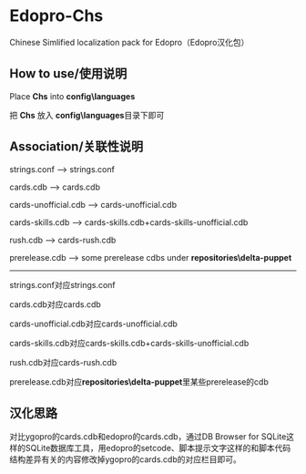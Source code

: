 # Edopro-Chs
Chinese Simlified localization pack for Edopro（Edopro汉化包）
## How to use/使用说明
Place **Chs** into **config\languages**

把 **Chs** 放入 **config\languages**目录下即可
## Association/关联性说明
strings.conf --> strings.conf

cards.cdb --> cards.cdb

cards-unofficial.cdb --> cards-unofficial.cdb

cards-skills.cdb --> cards-skills.cdb+cards-skills-unofficial.cdb

rush.cdb --> cards-rush.cdb

prerelease.cdb --> some prerelease cdbs under **repositories\delta-puppet**

---
strings.conf对应strings.conf

cards.cdb对应cards.cdb

cards-unofficial.cdb对应cards-unofficial.cdb

cards-skills.cdb对应cards-skills.cdb+cards-skills-unofficial.cdb

rush.cdb对应cards-rush.cdb

prerelease.cdb对应**repositories\delta-puppet**里某些prerelease的cdb
## 汉化思路
对比ygopro的cards.cdb和edopro的cards.cdb，通过DB Browser for SQLite这样的SQLite数据库工具，用edopro的setcode、脚本提示文字这样的和脚本代码结构差异有关的内容修改掉ygopro的cards.cdb的对应栏目即可。
